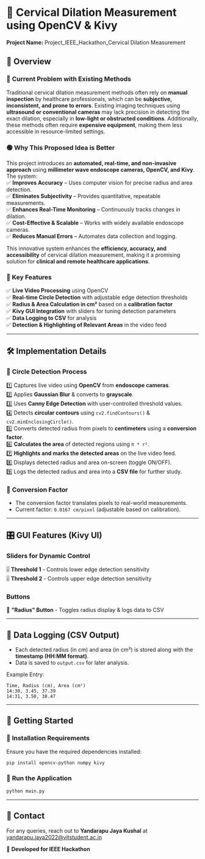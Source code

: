 # 📏 Cervical Dilation Measurement using OpenCV & Kivy

**Project Name:** Project_IEEE_Hackathon_Cervical Dilation Measurement  

## 📌 Overview
### 🔴 **Current Problem with Existing Methods**
Traditional cervical dilation measurement methods often rely on **manual inspection** by healthcare professionals, which can be **subjective, inconsistent, and prone to errors**. Existing imaging techniques using **ultrasound or conventional cameras** may lack precision in detecting the exact dilation, especially in **low-light or obstructed conditions**. Additionally, these methods often require **expensive equipment**, making them less accessible in resource-limited settings.

### 🟢 **Why This Proposed Idea is Better**
This project introduces an **automated, real-time, and non-invasive approach** using **millimeter wave endoscope cameras, OpenCV, and Kivy**. The system:  
✅ **Improves Accuracy** – Uses computer vision for precise radius and area detection.  
✅ **Eliminates Subjectivity** – Provides quantitative, repeatable measurements.  
✅ **Enhances Real-Time Monitoring** – Continuously tracks changes in dilation.  
✅ **Cost-Effective & Scalable** – Works with widely available endoscope cameras.  
✅ **Reduces Manual Errors** – Automates data collection and logging.  

This innovative system enhances the **efficiency, accuracy, and accessibility** of cervical dilation measurement, making it a promising solution for **clinical and remote healthcare applications**.

### 🔹 Key Features
✅ **Live Video Processing** using OpenCV  
✅ **Real-time Circle Detection** with adjustable edge detection thresholds  
✅ **Radius & Area Calculation in cm²** based on a **calibration factor**  
✅ **Kivy GUI Integration** with sliders for tuning detection parameters  
✅ **Data Logging to CSV** for analysis  
✅ **Detection & Highlighting of Relevant Areas** in the video feed  

---

## 🛠 Implementation Details

### 📸 **Circle Detection Process**
1️⃣ Captures live video using **OpenCV** from **endoscope cameras**.  
2️⃣ Applies **Gaussian Blur** & converts to **grayscale**.  
3️⃣ Uses **Canny Edge Detection** with user-controlled threshold values.  
4️⃣ Detects **circular contours** using `cv2.findContours()` & `cv2.minEnclosingCircle()`.  
5️⃣ Converts detected radius from pixels to **centimeters** using a **conversion factor**.  
6️⃣ **Calculates the area** of detected regions using `π * r²`.  
7️⃣ **Highlights and marks the detected areas** on the live video feed.  
8️⃣ Displays detected radius and area on-screen (toggle ON/OFF).  
9️⃣ Logs the detected radius and area into a **CSV file** for further study.  

### 📡 **Conversion Factor**
- The conversion factor translates pixels to real-world measurements. 
- Current factor: `0.0167 cm/pixel` (adjustable based on calibration).

---

## 🎛 GUI Features (Kivy UI)
### **Sliders for Dynamic Control**
🎚 **Threshold 1** - Controls lower edge detection sensitivity  
🎚 **Threshold 2** - Controls upper edge detection sensitivity  

### **Buttons**
🔘 **"Radius" Button** - Toggles radius display & logs data to CSV  

---

## 📂 Data Logging (CSV Output)
- Each detected radius (in cm) and area (in cm²) is stored along with the **timestamp (HH:MM format)**.
- Data is saved to `output.csv` for later analysis.

Example Entry:
```
Time, Radius (cm), Area (cm²)
14:30, 3.45, 37.39
14:31, 3.50, 38.47
```

---

## 🚀 Getting Started
### 🔹 **Installation Requirements**
Ensure you have the required dependencies installed:
```sh
pip install opencv-python numpy kivy
```

### 🔹 **Run the Application**
```sh
python main.py
```

---

## 📧 Contact
For any queries, reach out to **Yandarapu Jaya Kushal** at [yandarapu.jaya2022@vitstudent.ac.in](mailto:yandarapu.jaya2022@vitstudent.ac.in)

🚀 **Developed for IEEE Hackathon**

